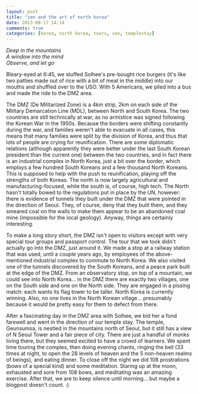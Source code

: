 ```yaml
---
layout: post
title: "zen and the art of north korea"
date: 2013-08-17 14:14
comments: true
categories: [korea, north korea, tours, zen, templestay]
---
```


<em>Deep in the mountains<br/>
A window into the mind<br/>
Observe, and let go</em>

Bleary-eyed at 6:45, we stuffed Solhee's pre-bought rice burgers (it's like two patties made out of rice with a bit of meat in the middle) into our mouths and shuffled over to the USO.  With 5 Americans, we piled into a bus and made the ride to the DMZ area.

The DMZ (De Militarized Zone) is a 4km strip, 2km on each side of the Military Demarcation Line (MDL), between North and South Korea.  The two countries are still technically at war, as no armistice was signed following the Korean War in the 1950s.  Because the borders were shifting constantly during the war, and families weren't able to evacuate in all cases, this means that many families were split by the division of Korea, and thus that lots of people are crying for reunification.  There are some diplomatic relations (although apparently they were better under the last South Korean president than the current one) between the two countries, and in fact there is an industrial complex in North Korea, just a bit over the border, which employs a few hundred South Koreans and a few thousand North Koreans.  This is supposed to help with the push to reunification, playing off the strengths of both Koreas.  The north is now largely agricultural and manufacturing-focused, while the south is, of course, high tech.  The North hasn't totally bowed to the regulations put in place by the UN, however: there is evidence of tunnels they built under the DMZ that were pointed in the direction of Seoul.  They, of course, deny that they built them, and they smeared coal on the walls to make them appear to be an abandoned coal mine (impossible for the local geology).  Anyway, things are certainly interesting.

To make a long story short, the DMZ isn't open to visitors except with very special tour groups and passport control.  The tour that we took didn't actually go into the DMZ, just around it.  We made a stop at a railway station that was used, until a couple years ago, by employees of the above-mentioned industrial complex to commute to North Korea.  We also visited one of the tunnels discovered by the South Koreans, and a peace park built at the edge of the DMZ.  From an observatory stop, on top of a mountain, we could see into North Korea... in the DMZ there are exactly two villages, one on the South side and one on the North side.  They are engaged in a pissing match: each wants its flag tower to be taller.  North Korea is currently winning.  Also, no one lives in the North Korean village... presumably because it would be pretty easy for them to defect from there.

After a fascinating day in the DMZ area with Solhee, we bid her a fond farewell and went in the direction of our temple stay.  The temple, Geunsumsa, is nestled in the mountains north of Seoul, but it still has a view of N Seoul Tower and a fair piece of city.  There are just a handful of monks living there, but they seemed excited to have a crowd of learners.  We spent time touring the complex, then doing evening chants, ringing the bell (33 times at night, to open the 28 levels of heaven and the 5 non-heaven realms of beings), and eating dinner.  To close off the night we did 108 prostrations (bows of a special kind) and some meditation.  Staring up at the moon, exhausted and sore from 108 bows, and meditating was an amazing exercise.  After that, we are to keep silence until morning... but maybe a blogpost doesn't count.  :)
